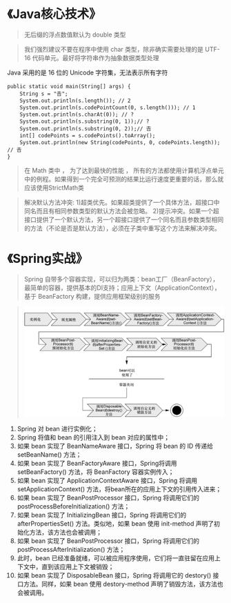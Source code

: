 # 《Java核心技术》
> 无后缀的浮点数值默认为 double 类型


> 我们强烈建议不要在程序中使用 char 类型，除非确实需要处理的是 UTF-16 代码单元。最好将字符串作为抽象数据类型处理

Java 采用的是 16 位的 Unicode 字符集，无法表示所有字符
```
public static void main(String[] args) {
	String s = "𠮷";
	System.out.println(s.length()); // 2
	System.out.println(s.codePointCount(0, s.length())); // 1
	System.out.println(s.charAt(0)); // ?
	System.out.println(s.substring(0, 1));// ?
	System.out.println(s.substring(0, 2));// 𠮷
	int[] codePoints = s.codePoints().toArray();
	System.out.println(new String(codePoints, 0, codePoints.length)); // 𠮷
}
  ```


> 在 Math 类中 ， 为了达到最快的性能 ， 所有的方法都使用计算机浮点单元中的例程。如果得到一个完全可预测的结果比运行速度更重要的话，那么就应该使用StrictMath类


> 解决默认方法冲突:
1)超类优先。如果超类提供了一个具体方法，超接口中同名而且有相同参数类型的默认方法会被忽略。
2)提示冲突。如果一个超接口提供了一个默认方法，另一个超接口提供了一个同名而且参数类型相同的方法（不论是否是默认方法），必须在子类中重写这个方法来解决冲突。



# 《Spring实战》
> Spring 自带多个容器实现，可以归为两类：bean工厂（BeanFactory），最简单的容器，提供基本的DI支持；应用上下文（ApplicationContext），基于 BeanFactory 构建，提供应用框架级别的服务

> ![bean生命周期](https://raw.githubusercontent.com/RobertHu0817/Markdown/master/pics/bean生命周期.png)
1. Spring 对 bean 进行实例化；
2. Spring 将值和 bean 的引用注入到 bean 对应的属性中；
3. 如果 bean 实现了 BeanNameAware 接口，Spring 将 bean 的 ID 传递给 setBeanName() 方法；
4. 如果 bean 实现了 BeanFactoryAware 接口，Spring将调用 setBeanFactory() 方法，将 BeanFactory 容器实例传入；
5. 如果 bean 实现了 ApplicationContextAware 接口，Spring 将调用 setApplicationContext() 方法，将bean所在的应用上下文的引用传入进来；
6. 如果 bean 实现了 BeanPostProcessor 接口，Spring 将调用它们的 postProcessBeforeInitialization() 方法；
7. 如果 bean 实现了 InitializingBean 接口，Spring 将调用它们的 afterPropertiesSet() 方法。类似地，如果 bean 使用 init-method 声明了初始化方法，该方法也会被调用；
8. 如果 bean 实现了 BeanPostProcessor 接口，Spring 将调用它们的 postProcessAfterInitialization() 方法；
9. 此时，bean 已经准备就绪，可以被应用程序使用，它们将一直驻留在应用上下文中，直到该应用上下文被销毁；
10. 如果 bean 实现了 DisposableBean 接口，Spring 将调用它的 destory() 接口方法。同样，如果 bean 使用 destory-method 声明了销毁方法，该方法也会被调用。


